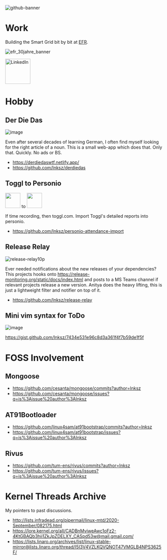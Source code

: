 
![github-banner](https://github.com/lnksz/lnksz/assets/15908859/bcb82d6e-b06e-4739-ae8d-002066e3f0ce)


# Work

Building the Smart Grid bit by bit at [EFR](https://www.efr.de).

![efr_30jahre_banner](https://github.com/lnksz/lnksz/assets/15908859/c9e1fdfb-e111-407b-a8d3-61b7c2c4e677)

<a href="https://www.linkedin.com/in/havasikristof/">
  <img src="https://github.com/lnksz/lnksz/assets/15908859/91065450-20c0-4d94-bd3a-afb885e59767" alt="LinkedIn" style="max-width: 100%;height: 80px;">
</a>

# Hobby

## Der Die Das

![image](https://github.com/lnksz/lnksz/assets/15908859/5b52270b-3e4e-4640-8cf3-cd7398cff170)

Even after several decades of learning German, I often find myself looking for the right article of a noun.
This is a small web-app which does that. Only that. Quickly. No ads or BS.
- https://derdiedaswtf.netlify.app/
- https://github.com/lnksz/derdiedas

## Toggl to Personio

<img src="https://github.com/lnksz/lnksz/assets/15908859/aa0fe9e8-4a4f-4c37-9b5e-56ad8f26be90" width="48" height="48"> to <img src="https://github.com/lnksz/lnksz/assets/15908859/32ababcc-d4c4-47e7-ab12-33f4735630fb" width="48" height="48">

If time recording, then toggl.com.
Import Toggl's detailed reports into personio.
- https://github.com/lnksz/personio-attendance-import

## Release Relay

![release-relay10p](https://github.com/lnksz/lnksz/assets/15908859/87008abb-9951-4a6d-b952-ad4608cb19d2)

Ever needed notifications about the new releases of your dependencies?
This projects hooks onto https://release-monitoring.org/static/docs/index.html
and posts to a MS Teams channel if relevant projects release a new version.
Anitya does the heavy lifting, this is just a lightweight filter and notifier
on top of it.

- https://github.com/lnksz/release-relay

## Mini vim syntax for ToDo

![image](https://github.com/lnksz/lnksz/assets/15908859/9584281d-4d56-4cf6-ba6c-ede792788af4)

https://gist.github.com/lnksz/7434e531e96c8d3a361f4f7b59de1f5f

# FOSS Involvement

## Mongoose

- https://github.com/cesanta/mongoose/commits?author=lnksz
- https://github.com/cesanta/mongoose/issues?q=is%3Aissue%20author%3Alnksz

## AT91Bootloader

- https://github.com/linux4sam/at91bootstrap/commits?author=lnksz
- https://github.com/linux4sam/at91bootstrap/issues?q=is%3Aissue%20author%3Alnksz

## Rivus

- https://github.com/tum-ens/rivus/commits?author=lnksz
- https://github.com/tum-ens/rivus/issues?q=is%3Aissue%20author%3Alnksz

# Kernel Threads Archive

My pointers to past discussions.

- http://lists.infradead.org/pipermail/linux-mtd/2020-September/082175.html
- https://lore.kernel.org/all/CADBnMviweAwc1oFz2-4KtGBAQb3hii1ZkJpZDELXY_CASpd53w@mail.gmail.com/
- https://lists.linaro.org/archives/list/linux-stable-mirror@lists.linaro.org/thread/I5I3V4VZLKQVQNOT47VMGLB4NPS3625F/
